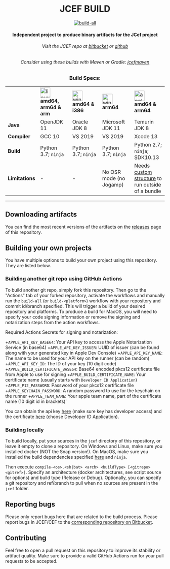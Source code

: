 <div id="title" align="center">
<h1>JCEF BUILD</h1>
<a href="../../releases/latest"><img alt="build-all" src="../../actions/workflows/build-all.yml/badge.svg"></img></a>

<h4>Independent project to produce binary artifacts for the JCef project</h4>
<h6>Visit the JCEF repo at <a href="https://bitbucket.org/chromiumembedded/java-cef/src/master/">bitbucket</a> or <a href="https://github.com/chromiumembedded/java-cef">github</a> </h6>

<h6>Consider using these builds with Maven or Gradle: <a href="https://github.com/jcefmaven/jcefmaven">jcefmaven</a></h6>

### Build Specs:

<table>
  <tr>
    <td width="12%"></td>
    <td width="22%"><a href="#"><img src="https://simpleicons.org/icons/linux.svg" alt="linux" width="32" height="32"></a><br/><b>amd64, arm64 & arm</b></td>
    <td width="22%"><a href="#"><img src="https://simpleicons.org/icons/windows.svg" alt="windows" width="32" height="32"></a><br/><b>amd64 & i386</b></td>
    <td width="22%"><a href="#"><img src="https://simpleicons.org/icons/windows.svg" alt="windows" width="32" height="32"></a><br/><b>arm64</b></td>
    <td width="22%"><a href="#"><img src="https://simpleicons.org/icons/apple.svg" alt="apple" width="32" height="32"></a><br/><b>amd64 & arm64</b></td>
  </tr>
  <tr>
    <td><b>Java</b></td>
    <td>OpenJDK 11</td>
    <td>Oracle JDK 8</td>
    <td>Microsoft JDK 11</td>
    <td>Temurin JDK 8</td>
  </tr>
  <tr>
    <td><b>Compiler</b></td>
    <td>GCC 10</td>
    <td>VS 2019</td>
    <td>VS 2019</td>
    <td>Xcode 13</td>
  </tr>
  <tr>
    <td><b>Build</b></td>
    <td>Python 3.7; <code>ninja</code></td>
    <td>Python 3.7; <code>ninja</code></td>
    <td>Python 3.7; <code>ninja</code></td>
    <td>Python 2.7; <code>ninja</code>; SDK10.13</td>
  </tr>
  <tr>
    <td><b>Limitations</b></td>
    <td>-</td>
    <td>-</td>
    <td>No OSR mode (no Jogamp)</td>
    <td>Needs <a href="https://bitbucket.org/chromiumembedded/java-cef/issues/109/">custom structure</a> to run outside of a bundle</td>
  </tr>
</table>

</div>

---

## Downloading artifacts
You can find the most recent versions of the artifacts on the [releases](../../releases) page of this repository.

## Building your own projects
You have multiple options to build your own project using this repository. They are listed below.

### Building another git repo using GitHub Actions
To build another git repo, simply fork this repository. Then go to the "Actions" tab of your forked repository,
activate the workflows and manually run the `build-all` (or `build-<platform>`) workflow with your repository and commit id/branch specified.
This will trigger a build of your desired repository and platforms.
To produce a build for MacOS, you will need to specify your code signing information or remove the signing and notarization steps from the action workflows.

Required Actions Secrets for signing and notarization:

+`APPLE_API_KEY_BASE64`: Your API key to access the Apple Notarization Service (in base64)
+`APPLE_API_KEY_ISSUER`: UUID of issuer (can be found along with your generated key in Apple Dev Console)
+`APPLE_API_KEY_NAME`: The name to be used for your API key on the runner (can be random)
+`APPLE_API_KEY_ID`: The ID of your key (10 digit code)
+`APPLE_BUILD_CERTIFICATE_BASE64`: Base64 encoded pkcs12 certificate file from Apple to use for signing
+`APPLE_BUILD_CERTIFICATE_NAME`: Your certificate name (usually starts with `Developer ID Application`)
+`APPLE_P12_PASSWORD`: Password of your pkcs12 certificate file
+`APPLE_KEYCHAIN_PASSWORD`: A random password to use for the keychain on the runner
+`APPLE_TEAM_NAME`: Your apple team name, part of the certificate name (10 digit id in brackets)`

You can obtain the api key [here](https://appstoreconnect.apple.com/access/api) (make sure key has developer access) and the certificate [here](https://developer.apple.com/account/resources/certificates/list) (choose Developer ID Application).


### Building locally
To build locally, put your sources in the `jcef` directory of this repository, or leave it empty to clone a repository.
On Windows and Linux, make sure you installed docker (NOT the Snap version!). On MacOS, make sure you installed the build dependencies specified
[here](https://bitbucket.org/chromiumembedded/java-cef/wiki/BranchesAndBuilding) and `ninja`.

Then execute `compile-<os>.<sh|bat> <arch> <buildType> [<gitrepo> <gitref>]`.
Specify an architecture (docker architectures, see script source for options) and build type (Release or Debug).
Optionally, you can specify a git repository and ref/branch to pull when no sources are present in the `jcef` folder.

## Reporting bugs
Please only report bugs here that are related to the build process.
Please report bugs in JCEF/CEF to the [corresponding repository on Bitbucket](https://bitbucket.org/chromiumembedded/).

## Contributing
Feel free to open a pull request on this repository to improve its stability or artifact quality. Make sure to provide a valid GitHub Actions run for your pull requests to be accepted.

